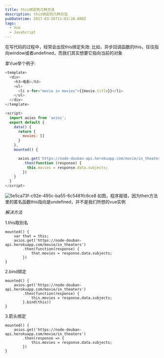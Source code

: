 ```yaml
---
title: this绑定的几种方法
description: this绑定的几种方法
pubDatetime: 2017-03-26T11:03:28.000Z
tags:
  - Vue
  - JavaScript
---
```

在写代码的过程中，经常会出现this绑定失效: 
比如，异步回调函数的this，往往指向window或者undefined，而我们其实想要它指向当前的对象

拿Vue举个例子:
```javascript
<template>
  <div>
    <h3>电影</h3>
    <ul>
      <li v-for="movie in movies">{{movie.title}}</li>
    </ul>
  </div>
</template>

<script>
  import axios from 'axios';
  export default {
    data() {
      return {
        movies: []
      }
    },
    mounted() {

      axios.get('https://node-douban-api.herokuapp.com/movie/in_theaters')
        .then(function (response) {
          this.movies = response.data.subjects;
        })
    }
  }
</script>
```
![5e5ca73f-c92e-495c-ba55-6c5481fc6ce8](@/assets/images/this绑定的几种方法/5e5ca73f-c92e-495c-ba55-6c5481fc6ce8.png)
如图，程序报错，因为then方法里的匿名函数this指向是undefined，并不是我们所想的vue实例

<!-- more -->

*解决方法*

1.this取别名
```
mounted() {
    var that = this;
    axios.get('https://node-douban-api.herokuapp.com/movie/in_theaters')
        .then(function(response) {
            that.movies = response.data.subjects;
        })
}
```
2.bind绑定
```
mounted() {
    axios.get('https://node-douban-api.herokuapp.com/movie/in_theaters')
        .then(function(response) {
            this.movies = response.data.subjects;
        }.bind(this))
}
```
3.箭头绑定
```
mounted() {
    axios.get('https://node-douban-api.herokuapp.com/movie/in_theaters')
        .then(response => {
            this.movies = response.data.subjects;
        })
}

```
